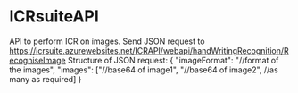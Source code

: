 # ICRsuiteAPI
API to perform ICR on images.
Send JSON request to https://icrsuite.azurewebsites.net/ICRAPI/webapi/handWritingRecognition/RecogniseImage
Structure of JSON request:
{
  "imageFormat": "//format of the images",
  "images": ["//base64 of image1", "//base64 of image2", //as many as required]
}
